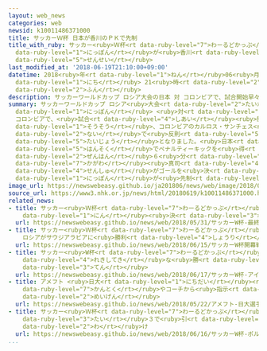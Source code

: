```yaml
---
layout: web_news
categories: web
newsid: k10011486371000
title: サッカーＷ杯 日本が香川のＰＫで先制
title_with_ruby: サッカー<ruby>Ｗ杯<rt data-ruby-level="7">わーるどかっぷ</rt></ruby> <ruby>日本<rt
  data-ruby-level="1">にっぽん</rt></ruby>が<ruby>香川<rt data-ruby-level="7">かがわ</rt></ruby>のＰＫで<ruby>先制<rt
  data-ruby-level="5">せんせい</rt></ruby>
last_modified_at: '2018-06-19T21:10:00+09:00'
datetime: 2018<ruby>年<rt data-ruby-level="1">ねん</rt></ruby>06<ruby>月<rt data-ruby-level="1">がつ</rt></ruby>19<ruby>日<rt
  data-ruby-level="1">にち</rt></ruby> 21<ruby>時<rt data-ruby-level="2">じ</rt></ruby>10<ruby>分<rt
  data-ruby-level="2">ふん</rt></ruby>
description: サッカーワールドカップ ロシア大会の日本 対 コロンビアで、試合開始早々、コロンビアのカルロス・サンチェス選手がペナルティーエリア内で反則し、レッドカードで退場となりました。日本は、この反則でペナルティーキックを得て、前半６分、香川真司選手がゴールを決めて日本が先制しました。
summary: サッカーワールドカップ ロシア<ruby>大会<rt data-ruby-level="2">たいかい</rt></ruby>の<ruby>日本<rt
  data-ruby-level="1">にっぽん</rt></ruby> <ruby>対<rt data-ruby-level="3">たい</rt></ruby>
  コロンビアで、<ruby>試合<rt data-ruby-level="4">しあい</rt></ruby><ruby>開始<rt data-ruby-level="3">かいし</rt></ruby><ruby>早々<rt
  data-ruby-level="1">そうそう</rt></ruby>、コロンビアのカルロス・サンチェス<ruby>選手<rt data-ruby-level="4">せんしゅ</rt></ruby>がペナルティーエリア<ruby>内<rt
  data-ruby-level="2">ない</rt></ruby>で<ruby>反則<rt data-ruby-level="5">はんそく</rt></ruby>し、レッドカードで<ruby>退場<rt
  data-ruby-level="5">たいじょう</rt></ruby>となりました。<ruby>日本<rt data-ruby-level="1">にっぽん</rt></ruby>は、この<ruby>反則<rt
  data-ruby-level="5">はんそく</rt></ruby>でペナルティーキックを<ruby>得<rt data-ruby-level="4">え</rt></ruby>て、<ruby>前半<rt
  data-ruby-level="2">ぜんはん</rt></ruby>６<ruby>分<rt data-ruby-level="2">ふん</rt></ruby>、<ruby>香川<rt
  data-ruby-level="7">かがわ</rt></ruby><ruby>真司<rt data-ruby-level="4">しんじ</rt></ruby><ruby>選手<rt
  data-ruby-level="4">せんしゅ</rt></ruby>がゴールを<ruby>決<rt data-ruby-level="3">き</rt></ruby>めて<ruby>日本<rt
  data-ruby-level="1">にっぽん</rt></ruby>が<ruby>先制<rt data-ruby-level="5">せんせい</rt></ruby>しました。
image_url: https://newswebeasy.github.io/ja201806/news/web/image/2018/06/19/K10011486371_1806192126_1806192127_01_02.jpg
source_url: https://www3.nhk.or.jp/news/html/20180619/k10011486371000.html
related_news:
- title: サッカー<ruby>Ｗ杯<rt data-ruby-level="7">わーるどかっぷ</rt></ruby> <ruby>最終<rt data-ruby-level="4">さいしゅう</rt></ruby>メンバー23<ruby>人<rt
    data-ruby-level="1">にん</rt></ruby><ruby>決<rt data-ruby-level="3">き</rt></ruby>まる
  url: https://newswebeasy.github.io/news/web/2018/05/31/サッカーW杯-最終メンバー23人決まる
- title: サッカー<ruby>Ｗ杯<rt data-ruby-level="7">わーるどかっぷ</rt></ruby><ruby>開幕戦<rt data-ruby-level="6">かいまくせん</rt></ruby>
    ロシアがサウジアラビアに<ruby>勝利<rt data-ruby-level="4">しょうり</rt></ruby>
  url: https://newswebeasy.github.io/news/web/2018/06/15/サッカーW杯開幕戦-ロシアがサウジアラビアに勝利
- title: サッカー<ruby>W杯<rt data-ruby-level="7">わーるどかっぷ</rt></ruby> アイスランドが<ruby>歴史的<rt
    data-ruby-level="4">れきしてき</rt></ruby>な<ruby>勝<rt data-ruby-level="3">か</rt></ruby>ち<ruby>点<rt
    data-ruby-level="3">てん</rt></ruby>
  url: https://newswebeasy.github.io/news/web/2018/06/17/サッカーW杯-アイスランドが歴史的な勝ち点
- title: アメフト <ruby>日大<rt data-ruby-level="1">にちだい</rt></ruby><ruby>選手<rt data-ruby-level="4">せんしゅ</rt></ruby>「<ruby>監督<rt
    data-ruby-level="7">かんとく</rt></ruby>やコーチから<ruby>指示<rt data-ruby-level="5">しじ</rt></ruby>」<ruby>明言<rt
    data-ruby-level="2">めいげん</rt></ruby>
  url: https://newswebeasy.github.io/news/web/2018/05/22/アメフト-日大選手監督やコーチから指示明言
- title: サッカー<ruby>Ｗ杯<rt data-ruby-level="7">わーるどかっぷ</rt></ruby> ポルトガル<ruby>対<rt data-ruby-level="3">たい</rt></ruby>スペインは３<ruby>対<rt
    data-ruby-level="3">たい</rt></ruby>３で<ruby>引<rt data-ruby-level="2">ひ</rt></ruby>き<ruby>分<rt
    data-ruby-level="2">わ</rt></ruby>け
  url: https://newswebeasy.github.io/news/web/2018/06/16/サッカーW杯-ポルトガル対スペインは3対3で引き分け
...
```

